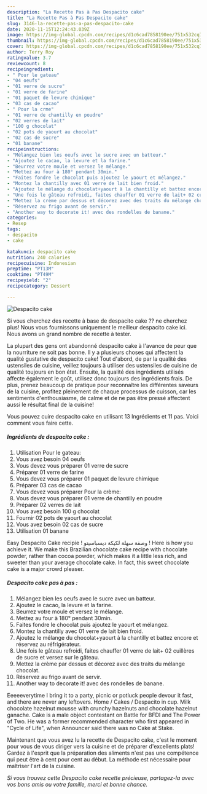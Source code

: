 ```yaml
---
description: "La Recette Pas à Pas Despacito cake"
title: "La Recette Pas à Pas Despacito cake"
slug: 3146-la-recette-pas-a-pas-despacito-cake
date: 2020-11-15T12:24:43.039Z
image: https://img-global.cpcdn.com/recipes/d1c6cad7858190ee/751x532cq70/despacito-cake-photo-principale-de-la-recette.jpg
thumbnail: https://img-global.cpcdn.com/recipes/d1c6cad7858190ee/751x532cq70/despacito-cake-photo-principale-de-la-recette.jpg
cover: https://img-global.cpcdn.com/recipes/d1c6cad7858190ee/751x532cq70/despacito-cake-photo-principale-de-la-recette.jpg
author: Terry Roy
ratingvalue: 3.7
reviewcount: 8
recipeingredient:
- " Pour le gateau"
- "04 oeufs"
- "01 verre de sucre"
- "01 verre de farine"
- "01 paquet de levure chimique"
- "03 cas de cacao"
- " Pour la crme"
- "01 verre de chantilly en poudre"
- "02 verres de lait"
- "100 g chocolat"
- "02 pots de yaourt au chocolat"
- "02 cas de sucre"
- "01 banane"
recipeinstructions:
- "Mélangez bien les oeufs avec le sucre avec un batteur."
- "Ajoutez le cacao, la levure et la farine."
- "Beurrez votre moule et versez le mélange."
- "Mettez au four à 180° pendant 30min."
- "Faites fondre le chocolat puis ajoutez le yaourt et mélangez."
- "Montez la chantilly avec 01 verre de lait bien froid."
- "Ajoutez le mélange du chocolat+yaourt à la chantilly et battez encore et réservez au réfrigérateur."
- "Une fois le gâteau refroidi, faites chauffer 01 verre de lait+ 02 cuillères de sucre et versez sur le gâteau."
- "Mettez la crème par dessus et décorez avec des traits du mélange chocolat."
- "Réservez au frigo avant de servir."
- "Another way to decorate it! avec des rondelles de banane."
categories:
- Resep
tags:
- despacito
- cake

katakunci: despacito cake 
nutrition: 240 calories
recipecuisine: Indonesian
preptime: "PT13M"
cooktime: "PT49M"
recipeyield: "2"
recipecategory: Dessert

---
```



![Despacito cake](https://img-global.cpcdn.com/recipes/d1c6cad7858190ee/751x532cq70/despacito-cake-photo-principale-de-la-recette.jpg)

Si vous cherchez des recette à base de despacito cake ?? ne cherchez plus! Nous vous fournissons uniquement le meilleur despacito cake ici. Nous avons un grand nombre de recette à tester.

La plupart des gens ont abandonné despacito cake à l'avance de peur que la nourriture ne soit pas bonne. Il y a plusieurs choses qui affectent la qualité gustative de despacito cake! Tout d'abord, de par la qualité des ustensiles de cuisine, veillez toujours à utiliser des ustensiles de cuisine de qualité toujours en bon état. Ensuite, la qualité des ingrédients utilisés affecte également le goût, utilisez donc toujours des ingrédients frais. De plus, prenez beaucoup de pratique pour reconnaître les différentes saveurs de la cuisine, profitez pleinement de chaque processus de cuisson, car les sentiments d'enthousiasme, de calme et de ne pas être pressé affectent aussi le résultat final de la cuisine!

<!--inarticleads1-->

Vous pouvez cuire despacito cake en utilisant 13 Ingrédients et 11 pas. Voici comment vous faire cette.

##### Ingrédients de despacito cake :

1. Utilisation  Pour le gateau:
1. Vous avez besoin 04 oeufs
1. Vous devez vous préparer 01 verre de sucre
1. Préparer 01 verre de farine
1. Vous devez vous préparer 01 paquet de levure chimique
1. Préparer 03 cas de cacao
1. Vous devez vous préparer  Pour la crème:
1. Vous devez vous préparer 01 verre de chantilly en poudre
1. Préparer 02 verres de lait
1. Vous avez besoin 100 g chocolat
1. Fournir 02 pots de yaourt au chocolat
1. Vous avez besoin 02 cas de sucre
1. Utilisation 01 banane


Easy Despacito Cake recipie ! وصفة سهلة لكيكة ديسباسيتو ! Here is how you achieve it. We make this Brazilian chocolate cake recipe with chocolate powder, rather than cocoa powder, which makes it a little less rich, and sweeter than your average chocolate cake. In fact, this sweet chocolate cake is a major crowd pleaser. 

<!--inarticleads2-->

##### Despacito cake pas à pas :

1. Mélangez bien les oeufs avec le sucre avec un batteur.
1. Ajoutez le cacao, la levure et la farine.
1. Beurrez votre moule et versez le mélange.
1. Mettez au four à 180° pendant 30min.
1. Faites fondre le chocolat puis ajoutez le yaourt et mélangez.
1. Montez la chantilly avec 01 verre de lait bien froid.
1. Ajoutez le mélange du chocolat+yaourt à la chantilly et battez encore et réservez au réfrigérateur.
1. Une fois le gâteau refroidi, faites chauffer 01 verre de lait+ 02 cuillères de sucre et versez sur le gâteau.
1. Mettez la crème par dessus et décorez avec des traits du mélange chocolat.
1. Réservez au frigo avant de servir.
1. Another way to decorate it! avec des rondelles de banane.


Eeeeeverytime I bring it to a party, picnic or potluck people devour it fast, and there are never any leftovers. Home / Cakes / Despacito in cup. Milk chocolate hazelnut mousse with crunchy hazelnuts and chocolate hazelnut ganache. Cake is a male object contestant on Battle for BFDI and The Power of Two. He was a former recommended character who first appeared in &#34;Cycle of Life&#34;, when Announcer said there was no Cake at Stake. 

<!--inarticleads1-->

<p>
Maintenant que vous avez lu la recette de Despacito cake, c'est le moment pour vous de vous diriger vers la cuisine et de préparer d'excellents plats! Gardez à l'esprit que la préparation des aliments n'est pas une compétence qui peut être à cent pour cent au début. La méthode est nécessaire pour maîtriser l'art de la cuisine.
</p>

<p>
<i>Si vous trouvez cette Despacito cake recette précieuse, partagez-la avec vos bons amis ou votre famille, merci et bonne chance.</i>
</p>
